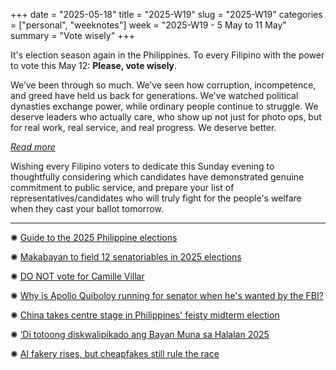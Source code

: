 +++
date = "2025-05-18"
title = "2025-W19"
slug = "2025-W19"
categories = ["personal", "weeknotes"]
week = "2025-W19 - 5 May to 11 May"
summary = "Vote wisely"
+++

It's election season again in the Philippines. To every Filipino with the power to vote this May 12: **Please, vote wisely**.

We’ve been through so much. We’ve seen how corruption, incompetence, and greed have held us back for generations. We've watched political dynasties exchange power, while ordinary people continue to struggle. We deserve leaders who actually care, who show up not just for photo ops, but for real work, real service, and real progress. We deserve better.

[*Read more*](https://krabf.com/vote-wisely/)

Wishing every Filipino voters to dedicate this Sunday evening to thoughtfully considering which candidates have demonstrated genuine commitment to public service, and prepare your list of representatives/candidates who will truly fight for the people's welfare when they cast your ballot tomorrow.

---

✺ [Guide to the 2025 Philippine elections](https://www.rappler.com/philippines/elections/comprehensive-guide-2025-polls/)

✺ [Makabayan to field 12 senatoriables in 2025 elections](https://www.bulatlat.com/2024/07/11/makabayan-to-field-12-senatoriables-in-2025-elections/)

✺ [DO NOT vote for Camille Villar](https://www.reddit.com/r/Philippines/comments/1k5lwae/do_not_vote_for_camille_villar/)

✺ [Why is Apollo Quiboloy running for senator when he's wanted by the FBI?](https://www.reddit.com/r/LawPH/comments/1jr8txu/why_is_apollo_quiboloy_running_for_senator_when/)

✺ [China takes centre stage in Philippines' feisty midterm election](https://www.reuters.com/world/asia-pacific/china-takes-centre-stage-philippines-feisty-midterm-election-2025-05-10/)

✺ [‘Di totoong diskwalipikado ang Bayan Muna sa Halalan 2025](https://www.tsek.ph/di-totoong-diskwalipikado-ang-bayan-muna-sa-halalan-2025/)

✺ [AI fakery rises, but cheapfakes still rule the race](https://www.tsek.ph/ai-fakery-rises-but-cheapfakes-still-rule-the-race/)